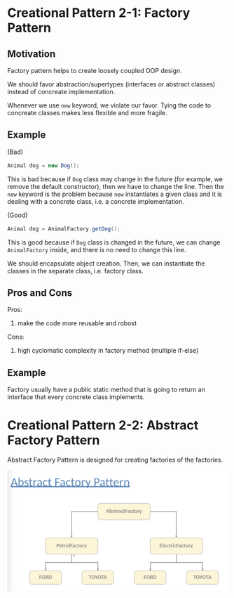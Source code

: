 # Creational Pattern 2-1: Factory Pattern

## Motivation

Factory pattern helps to create loosely coupled OOP design.

We should favor abstraction/supertypes (interfaces or abstract classes) instead of concreate implementation. 

Whenever we use `new` keyword, we violate our favor. Tying the code to concreate classes makes less flexible and more fragile.


## Example

(Bad)

```java
Animal dog = new Dog();
```

This is bad because if `Dog` class may change in the future (for example, we remove the default constructor), then we have to change the line. Then the `new` keyword is the problem because `new` instantiates a given class and it is dealing with a concrete class, i.e. a concrete implementation.

(Good)

```java
Animal dog = AnimalFactory.getDog();
```

This is good because if `Dog` class is changed in the future, we can change `AnimalFactory` inside, and there is no need to change this line.

We should encapsulate object creation. Then, we can instantiate the classes in the separate class, i.e. factory class.


## Pros and Cons

Pros:

1. make the code more reusable and robost

Cons:

1. high cyclomatic complexity in factory method (multiple if-else)


## Example

Factory usually have a public static method that is going to return an interface that every concrete class implements.


# Creational Pattern 2-2: Abstract Factory Pattern

Abstract Factory Pattern is designed for creating factories of the factories.

![image1](images/image1.png)
